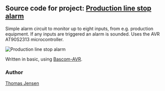 ## Source code for project: [Production line stop alarm](https://www.uctrl.net/p/159)

Simple alarm circuit to monitor up to eight inputs, from e.g. production equipment. If any inputs are triggered an alarm is sounded. Uses the AVR AT90S2313 microcontroller.

![Production line stop alarm](https://files.uctrl.net/github/modules/159.jpeg)

Written in basic, using [Bascom-AVR](http://www.mcselec.com/).

### Author
[Thomas Jensen](https://www.uctrl.net/@hebron)
